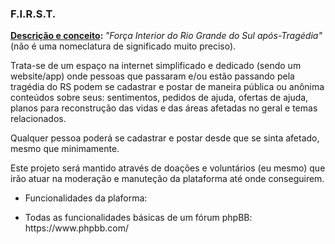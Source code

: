 <h3>F.I.R.S.T.</h3>
<p><ins><b>Descrição e conceito</ins>: </b><i>"Força Interior do Rio Grande do Sul após-Tragédia"</i> (não é uma nomeclatura de significado muito preciso).</p>
<p>Trata-se de um espaço na internet simplificado e dedicado (sendo um website/app) onde pessoas que passaram e/ou estão passando pela tragédia do RS podem se cadastrar e postar de maneira pública ou anônima conteúdos sobre seus: sentimentos, pedidos de ajuda, ofertas de ajuda, planos para reconstrução das vidas e das áreas afetadas no geral e temas relacionados.</p>
<p>Qualquer pessoa poderá se cadastrar e postar desde que se sinta afetado, mesmo que minimamente.</p>
<p>Este projeto será mantido através de doações e voluntários (eu mesmo) que irão atuar na moderação e manuteção da plataforma até onde conseguirem.</p>

- Funcionalidades da plaforma:

<ul>
<li> Todas as funcionalidades básicas de um fórum phpBB: https://www.phpbb.com/</li>
</ul>



<!--

- Funcionalidades básicas que esta plaforma deve possuir:
<ol>
<li>Cadastro: apenas com nome (ou apelido, não precisa ser o nome verdadeiro) do usuário e email + senha e etc.</li>
<li>Postagem: cada usário poderá realizar apenas a publicação de um tópico por dia, mas cada publicação poderá ter diversas respostas. </li>
</ol>
